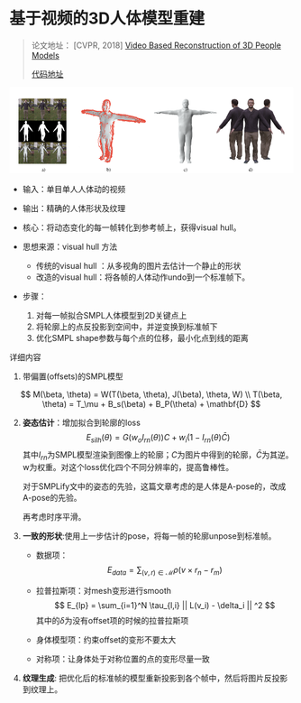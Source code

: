 # 基于视频的3D人体模型重建

> 论文地址： [CVPR, 2018] [Video Based Reconstruction of 3D People Models](https://virtualhumans.mpi-inf.mpg.de/papers/alldieck2018video/alldieck2018videoshapes.pdf)
>
> [代码地址](https://github.com/thmoa/videoavatars)

![1576494195075](video3D.assets/1576494195075.png)



- 输入：单目单人人体动的视频
- 输出：精确的人体形状及纹理

- 核心：将动态变化的每一帧转化到参考帧上，获得visual hull。

- 思想来源：visual hull 方法
  - 传统的visual hull ：从多视角的图片去估计一个静止的形状
  - 改造的visual hull：将各帧的人体动作undo到一个标准帧下。
- 步骤：
  1. 对每一帧拟合SMPL人体模型到2D关键点上
  2. 将轮廓上的点反投影到空间中，并逆变换到标准帧下
  3. 优化SMPL shape参数与每个点的位移，最小化点到线的距离

详细内容

1. 带偏置(offsets)的SMPL模型

$$
M(\beta, \theta) = W(T(\beta, \theta), J(\beta), \theta, W) \\
T(\beta, \theta) = T_\mu + B_s(\beta) + B_P(\theta) + \mathbf{D}
$$

2. **姿态估计**：增加拟合到轮廓的loss
   $$
   E_{silh}(\theta) = G(w_oI_{rn}(\theta))C + w_i(1-I_{rn}(\theta)\bar{C})
   $$
   其中$I_{rn}$为SMPL模型渲染到图像上的轮廓；$C$为图片中得到的轮廓，$\bar{C}$为其逆。w为权重。对这个loss优化四个不同分辨率的，提高鲁棒性。

   对于SMPLify文中的姿态的先验，这篇文章考虑的是人体是A-pose的，改成A-pose的先验。

   再考虑时序平滑。

2. **一致的形状**:使用上一步估计的pose，将每一帧的轮廓unpose到标准帧。

   - 数据项：
     $$
     E_{data} = \sum_{(v,r) \in \mathcal{M}} \rho (v\times r_n - r_m)
     $$

   - 拉普拉斯项：对mesh变形进行smooth
     $$
     E_{lp} = \sum_{i=1}^N \tau_{l,i} || L(v_i) - \delta_i || ^2
     $$
     其中的$\delta$为没有offset项的时候的拉普拉斯项

   - 身体模型项：约束offset的变形不要太大
   - 对称项：让身体处于对称位置的点的变形尽量一致

3. **纹理生成**: 把优化后的标准帧的模型重新投影到各个帧中，然后将图片反投影到纹理上。

